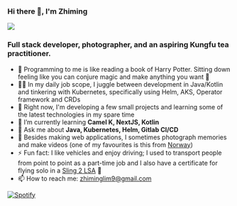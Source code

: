 ### Hi there 👋, I'm Zhiming

<!--
**zhiminglim/zhiminglim** is a ✨ _special_ ✨ repository because its `README.md` (this file) appears on your GitHub profile.
-->

![](https://komarev.com/ghpvc/?username=zhiminglim&color=blue)

<h3 align="left">Full stack developer, photographer, and an aspiring Kungfu tea practitioner.</h3>

- 📝 Programming to me is like reading a book of Harry Potter. Sitting down feeling like you can conjure magic and make anything you want 🧙
- 🤸‍♂️ In my daily job scope, I juggle between development in Java/Kotlin and tinkering with Kubernetes, specifically using Helm, AKS, Operator framework and CRDs
- 🔭 Right now, I'm developing a few small projects and learning some of the latest technologies in my spare time
- 🌱 I’m currently learning **Camel K, NextJS, Kotlin**
- 💬 Ask me about **Java, Kubernetes, Helm, Gitlab CI/CD**
- 🎥 Besides making web applications, I sometimes photograph memories and make videos (one of my favourites is this from [Norway](https://www.youtube.com/watch?v=IZIyPsi3KR4))
- ⚡ Fun fact: I like vehicles and enjoy driving; I used to transport people from point to point as a part-time job and I also have a certificate for flying solo in a [Sling 2 LSA](https://www.planeandpilotmag.com/images/stories/2012/sept/sling/lead.jpg) 🙂
- 📫 How to reach me: [zhiminglim9@gmail.com](mailto:zhiminglim9@gmail.com)


[![Spotify](https://zmxcr-spotify.vercel.app/api/spotify)](https://open.spotify.com/user/laivoji)

